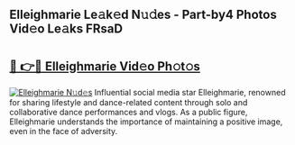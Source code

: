## Elleighmarie Le𝚊k𝚎d N𝚞𝚍es - Part-by4 Photos Vid𝚎o Le𝚊ks FRsaD

# <h2><a href="http://fbelkc8.evod.top/?m=Elleighmarie">🔗 👉🔴 Elleighmarie Vid𝚎o Ph𝚘t𝚘s</a></h2>

[![Elleighmarie N𝚞d𝚎s](https://i.imgur.com/8V9OHl7.gif)](http://fbelkc8.evod.top/?m=Elleighmarie)
Influential social media star Elleighmarie, renowned for sharing lifestyle and dance-related content through solo and collaborative dance performances and vlogs. As a public figure, Elleighmarie understands the importance of maintaining a positive image, even in the face of adversity. 
